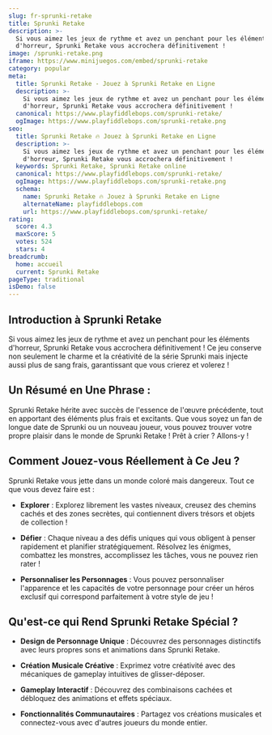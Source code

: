 ```yaml
---
slug: fr-sprunki-retake
title: Sprunki Retake
description: >-
  Si vous aimez les jeux de rythme et avez un penchant pour les éléments
  d'horreur, Sprunki Retake vous accrochera définitivement !
image: /sprunki-retake.png
iframe: https://www.minijuegos.com/embed/sprunki-retake
category: popular
meta:
  title: Sprunki Retake - Jouez à Sprunki Retake en Ligne
  description: >-
    Si vous aimez les jeux de rythme et avez un penchant pour les éléments
    d'horreur, Sprunki Retake vous accrochera définitivement !
  canonical: https://www.playfiddlebops.com/sprunki-retake/
  ogImage: https://www.playfiddlebops.com/sprunki-retake.png
seo:
  title: Sprunki Retake 🔥 Jouez à Sprunki Retake en Ligne
  description: >-
    Si vous aimez les jeux de rythme et avez un penchant pour les éléments
    d'horreur, Sprunki Retake vous accrochera définitivement !
  keywords: Sprunki Retake, Sprunki Retake online
  canonical: https://www.playfiddlebops.com/sprunki-retake/
  ogImage: https://www.playfiddlebops.com/sprunki-retake.png
  schema:
    name: Sprunki Retake 🔥 Jouez à Sprunki Retake en Ligne
    alternateName: playfiddlebops.com
    url: https://www.playfiddlebops.com/sprunki-retake/
rating:
  score: 4.3
  maxScore: 5
  votes: 524
  stars: 4
breadcrumb:
  home: accueil
  current: Sprunki Retake
pageType: traditional
isDemo: false
---
```


## Introduction à Sprunki Retake

Si vous aimez les jeux de rythme et avez un penchant pour les éléments d'horreur, Sprunki Retake vous accrochera définitivement ! Ce jeu conserve non seulement le charme et la créativité de la série Sprunki mais injecte aussi plus de sang frais, garantissant que vous crierez et volerez !

## Un Résumé en Une Phrase :

Sprunki Retake hérite avec succès de l'essence de l'œuvre précédente, tout en apportant des éléments plus frais et excitants. Que vous soyez un fan de longue date de Sprunki ou un nouveau joueur, vous pouvez trouver votre propre plaisir dans le monde de Sprunki Retake ! Prêt à crier ? Allons-y !

## Comment Jouez-vous Réellement à Ce Jeu ?

Sprunki Retake vous jette dans un monde coloré mais dangereux. Tout ce que vous devez faire est :

- **Explorer** : Explorez librement les vastes niveaux, creusez des chemins cachés et des zones secrètes, qui contiennent divers trésors et objets de collection !

- **Défier** : Chaque niveau a des défis uniques qui vous obligent à penser rapidement et planifier stratégiquement. Résolvez les énigmes, combattez les monstres, accomplissez les tâches, vous ne pouvez rien rater !

- **Personnaliser les Personnages** : Vous pouvez personnaliser l'apparence et les capacités de votre personnage pour créer un héros exclusif qui correspond parfaitement à votre style de jeu !

## Qu'est-ce qui Rend Sprunki Retake Spécial ?

- **Design de Personnage Unique** : Découvrez des personnages distinctifs avec leurs propres sons et animations dans Sprunki Retake.

- **Création Musicale Créative** : Exprimez votre créativité avec des mécaniques de gameplay intuitives de glisser-déposer.

- **Gameplay Interactif** : Découvrez des combinaisons cachées et débloquez des animations et effets spéciaux.

- **Fonctionnalités Communautaires** : Partagez vos créations musicales et connectez-vous avec d'autres joueurs du monde entier.